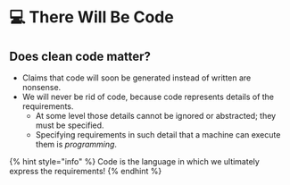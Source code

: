 # 💻 There Will Be Code

## Does clean code matter?

* Claims that code will soon be generated instead of written are nonsense.
* We will never be rid of code, because code represents details of the requirements.
  * At some level those details cannot be ignored or abstracted; they must be specified.
  * Specifying requirements in such detail that a machine can execute them is _programming_.

{% hint style="info" %}
Code is the language in which we ultimately express the requirements!
{% endhint %}
